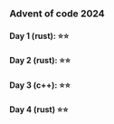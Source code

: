 ### Advent of code 2024
#### Day 1 (rust): ⭐️⭐️
#### Day 2 (rust): ⭐️⭐️
#### Day 3 (c++): ⭐️⭐️
#### Day 4 (rust) ⭐️⭐️
